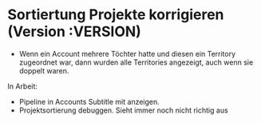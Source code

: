 # Sortiertung Projekte korrigieren (Version :VERSION)

- Wenn ein Account mehrere Töchter hatte und diesen ein Territory zugeordnet war, dann wurden alle Territories angezeigt, auch wenn sie doppelt waren.

In Arbeit:

- Pipeline in Accounts Subtitle mit anzeigen.
- Projektsortierung debuggen. Sieht immer noch nicht richtig aus
